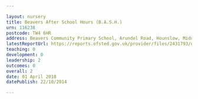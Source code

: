 ```yaml
---

layout: nursery
title: Beavers After School Hours (B.A.S.H.)
urn: 116238
postcode: TW4 6HR
address: Beavers Community Primary School, Arundel Road, Hounslow, Middlesex, TW4 6HR
latestReportUrl: https://reports.ofsted.gov.uk/provider/files/2431793/urn/116238.pdf
teaching: 0
development: 0
leadership: 2
outcomes: 0
overall: 2
date: 01 April 2018 
datePublish: 22/10/2014

---
```

